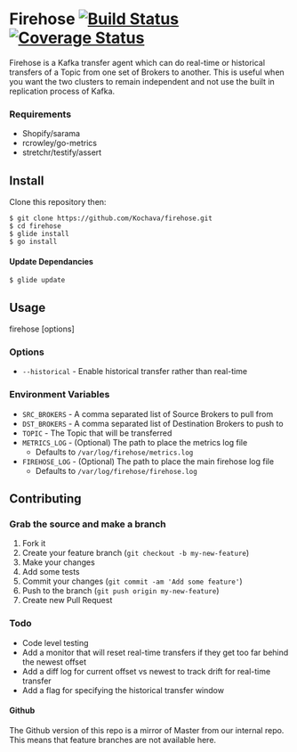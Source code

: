 Firehose [![Build Status](https://travis-ci.org/Kochava/firehose.svg?branch=master)](https://travis-ci.org/Kochava/firehose) [![Coverage Status](https://coveralls.io/repos/github/Kochava/firehose/badge.svg?branch=master)](https://coveralls.io/github/Kochava/firehose?branch=master)
======

Firehose is a Kafka transfer agent which can do real-time or historical transfers of a Topic from one set of Brokers to another. This is useful when you want the two clusters to remain independent and not use the built in replication process of Kafka.

### Requirements
* Shopify/sarama
* rcrowley/go-metrics
* stretchr/testify/assert

## Install

Clone this repository then:

    $ git clone https://github.com/Kochava/firehose.git
    $ cd firehose
    $ glide install
    $ go install

#### Update Dependancies
    $ glide update

## Usage

firehose \[options\]

### Options

* ```--historical``` - Enable historical transfer rather than real-time

### Environment Variables

* ```SRC_BROKERS``` - A comma separated list of Source Brokers to pull from
* ```DST_BROKERS``` - A comma separated list of Destination Brokers to push to
* ```TOPIC``` - The Topic that will be transferred
* ```METRICS_LOG``` - (Optional) The path to place the metrics log file
  * Defaults to `/var/log/firehose/metrics.log`
* ```FIREHOSE_LOG``` - (Optional) The path to place the main firehose log file
  * Defaults to `/var/log/firehose/firehose.log`


## Contributing

### Grab the source and make a branch

1. Fork it
2. Create your feature branch (`git checkout -b my-new-feature`)
3. Make your changes
4. Add some tests
5. Commit your changes (`git commit -am 'Add some feature'`)
6. Push to the branch (`git push origin my-new-feature`)
7. Create new Pull Request


### Todo

* Code level testing
* Add a monitor that will reset real-time transfers if they get too far behind the newest offset
* Add a diff log for current offset vs newest to track drift for real-time transfer
* Add a flag for specifying the historical transfer window


#### Github
The Github version of this repo is a mirror of Master from our internal repo. This means that feature branches are not available here.
